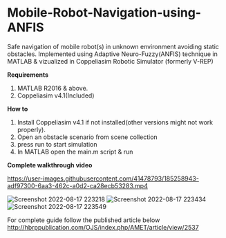 # Mobile-Robot-Navigation-using-ANFIS
Safe navigation of mobile robot(s) in unknown environment avoiding static obstacles. Implemented using Adaptive Neuro-Fuzzy(ANFIS) technique in MATLAB &amp; vizualized in Coppeliasim Robotic Simulator (formerly V-REP)

**Requirements**
1. MATLAB R2016 & above.
2. Coppeliasim v4.1(Included)

**How to**
1. Install Coppeliasim v4.1 if not installed(other versions might not work properly).
2. Open an obstacle scenario from scene collection
3. press run to start simulation
4. In MATLAB open the main.m script & run

**Complete walkthrough video**


https://user-images.githubusercontent.com/41478793/185258943-adf97300-6aa3-462c-a0d2-ca28ecb53283.mp4


![Screenshot 2022-08-17 223218](https://user-images.githubusercontent.com/41478793/185257502-8f960ec7-aef2-474c-bf6c-92e50c65c007.png)
![Screenshot 2022-08-17 223434](https://user-images.githubusercontent.com/41478793/185257507-26410b8a-de4c-4d23-b235-5c2943552ce9.png)
![Screenshot 2022-08-17 223549](https://user-images.githubusercontent.com/41478793/185257517-57433924-ebd6-4cdc-9233-7ad0ec10a8f4.png)

For complete guide follow the published article below 
http://hbrppublication.com/OJS/index.php/AMET/article/view/2537
